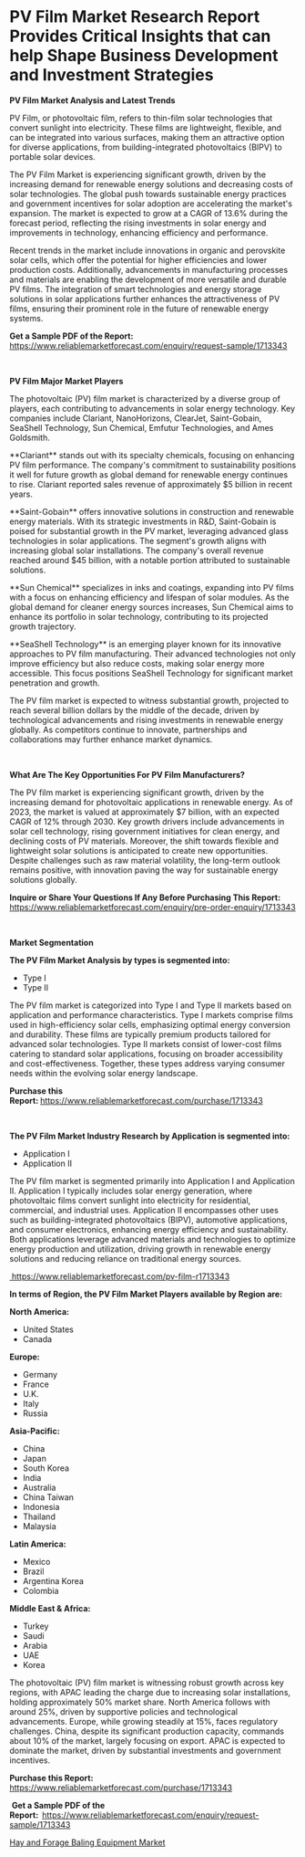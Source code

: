 <p><h1>PV Film Market Research Report Provides Critical Insights that can help Shape Business Development and Investment Strategies</h1></p><p><strong>PV Film Market Analysis and Latest Trends</strong></p>
<p><p>PV Film, or photovoltaic film, refers to thin-film solar technologies that convert sunlight into electricity. These films are lightweight, flexible, and can be integrated into various surfaces, making them an attractive option for diverse applications, from building-integrated photovoltaics (BIPV) to portable solar devices.</p><p>The PV Film Market is experiencing significant growth, driven by the increasing demand for renewable energy solutions and decreasing costs of solar technologies. The global push towards sustainable energy practices and government incentives for solar adoption are accelerating the market's expansion. The market is expected to grow at a CAGR of 13.6% during the forecast period, reflecting the rising investments in solar energy and improvements in technology, enhancing efficiency and performance.</p><p>Recent trends in the market include innovations in organic and perovskite solar cells, which offer the potential for higher efficiencies and lower production costs. Additionally, advancements in manufacturing processes and materials are enabling the development of more versatile and durable PV films. The integration of smart technologies and energy storage solutions in solar applications further enhances the attractiveness of PV films, ensuring their prominent role in the future of renewable energy systems.</p></p>
<p><strong>Get a Sample PDF of the Report:&nbsp;</strong> <a href="https://www.reliablemarketforecast.com/enquiry/request-sample/1713343?utm_campaign=2300&utm_medium=2&utm_source=Github&utm_content=ia&utm_term=28032025&utm_id=pv-film">https://www.reliablemarketforecast.com/enquiry/request-sample/1713343</a></p>
<p>&nbsp;</p>
<p><strong>PV Film Major Market Players</strong></p>
<p><p>The photovoltaic (PV) film market is characterized by a diverse group of players, each contributing to advancements in solar energy technology. Key companies include Clariant, NanoHorizons, ClearJet, Saint-Gobain, SeaShell Technology, Sun Chemical, Emfutur Technologies, and Ames Goldsmith.</p><p>**Clariant** stands out with its specialty chemicals, focusing on enhancing PV film performance. The company's commitment to sustainability positions it well for future growth as global demand for renewable energy continues to rise. Clariant reported sales revenue of approximately $5 billion in recent years.</p><p>**Saint-Gobain** offers innovative solutions in construction and renewable energy materials. With its strategic investments in R&D, Saint-Gobain is poised for substantial growth in the PV market, leveraging advanced glass technologies in solar applications. The segment's growth aligns with increasing global solar installations. The company's overall revenue reached around $45 billion, with a notable portion attributed to sustainable solutions.</p><p>**Sun Chemical** specializes in inks and coatings, expanding into PV films with a focus on enhancing efficiency and lifespan of solar modules. As the global demand for cleaner energy sources increases, Sun Chemical aims to enhance its portfolio in solar technology, contributing to its projected growth trajectory.</p><p>**SeaShell Technology** is an emerging player known for its innovative approaches to PV film manufacturing. Their advanced technologies not only improve efficiency but also reduce costs, making solar energy more accessible. This focus positions SeaShell Technology for significant market penetration and growth.</p><p>The PV film market is expected to witness substantial growth, projected to reach several billion dollars by the middle of the decade, driven by technological advancements and rising investments in renewable energy globally. As competitors continue to innovate, partnerships and collaborations may further enhance market dynamics.</p></p>
<p>&nbsp;</p>
<p><strong>What Are The Key Opportunities For PV Film Manufacturers?</strong></p>
<p><p>The PV film market is experiencing significant growth, driven by the increasing demand for photovoltaic applications in renewable energy. As of 2023, the market is valued at approximately $7 billion, with an expected CAGR of 12% through 2030. Key growth drivers include advancements in solar cell technology, rising government initiatives for clean energy, and declining costs of PV materials. Moreover, the shift towards flexible and lightweight solar solutions is anticipated to create new opportunities. Despite challenges such as raw material volatility, the long-term outlook remains positive, with innovation paving the way for sustainable energy solutions globally.</p></p>
<p><strong>Inquire or Share Your Questions If Any Before Purchasing This Report:</strong> <a href="https://www.reliablemarketforecast.com/enquiry/pre-order-enquiry/1713343?utm_campaign=2300&utm_medium=2&utm_source=Github&utm_content=ia&utm_term=28032025&utm_id=pv-film">https://www.reliablemarketforecast.com/enquiry/pre-order-enquiry/1713343</a></p>
<p>&nbsp;</p>
<p><strong>Market Segmentation</strong></p>
<p><strong>The PV Film Market Analysis by types is segmented into:</strong></p>
<p><ul><li>Type I</li><li>Type II</li></ul></p>
<p><p>The PV film market is categorized into Type I and Type II markets based on application and performance characteristics. Type I markets comprise films used in high-efficiency solar cells, emphasizing optimal energy conversion and durability. These films are typically premium products tailored for advanced solar technologies. Type II markets consist of lower-cost films catering to standard solar applications, focusing on broader accessibility and cost-effectiveness. Together, these types address varying consumer needs within the evolving solar energy landscape.</p></p>
<p><strong>Purchase this Report:&nbsp;</strong><a href="https://www.reliablemarketforecast.com/purchase/1713343?utm_campaign=2300&utm_medium=2&utm_source=Github&utm_content=ia&utm_term=28032025&utm_id=pv-film">https://www.reliablemarketforecast.com/purchase/1713343</a></p>
<p>&nbsp;</p>
<p><strong>The PV Film Market Industry Research by Application is segmented into:</strong></p>
<p><ul><li>Application I</li><li>Application II</li></ul></p>
<p><p>The PV film market is segmented primarily into Application I and Application II. Application I typically includes solar energy generation, where photovoltaic films convert sunlight into electricity for residential, commercial, and industrial uses. Application II encompasses other uses such as building-integrated photovoltaics (BIPV), automotive applications, and consumer electronics, enhancing energy efficiency and sustainability. Both applications leverage advanced materials and technologies to optimize energy production and utilization, driving growth in renewable energy solutions and reducing reliance on traditional energy sources.</p></p>
<p><a href="https://www.reliablemarketforecast.com/pv-film-r1713343?utm_campaign=2300&utm_medium=2&utm_source=Github&utm_content=ia&utm_term=28032025&utm_id=pv-film">&nbsp;https://www.reliablemarketforecast.com/pv-film-r1713343</a></p>
<p><strong>In terms of Region, the PV Film Market Players available by Region are:</strong></p>
<p>
    <p> <strong> North America: </strong>
        <ul>
            <li>United States</li>
            <li>Canada</li>
        </ul>
        </p> 
    <p> <strong> Europe: </strong>
        <ul>
            <li>Germany</li>
            <li>France</li>
            <li>U.K.</li>
            <li>Italy</li>
            <li>Russia</li>
        </ul>
        </p> 
    <p> <strong> Asia-Pacific: </strong>
        <ul>
            <li>China</li>
            <li>Japan</li>
            <li>South Korea</li>
            <li>India</li>
            <li>Australia</li>
            <li>China Taiwan</li>
            <li>Indonesia</li>
            <li>Thailand</li>
            <li>Malaysia</li>
        </ul>
        </p> 
    <p> <strong> Latin America: </strong>
        <ul>
            <li>Mexico</li>
            <li>Brazil</li>
            <li>Argentina Korea</li>
            <li>Colombia</li>
        </ul>
        </p> 
    <p> <strong> Middle East & Africa: </strong>
        <ul>
            <li>Turkey</li>
            <li>Saudi</li>
            <li>Arabia</li>
            <li>UAE</li>
            <li>Korea</li>
        </ul>
    </p>
    </p>
<p><p>The photovoltaic (PV) film market is witnessing robust growth across key regions, with APAC leading the charge due to increasing solar installations, holding approximately 50% market share. North America follows with around 25%, driven by supportive policies and technological advancements. Europe, while growing steadily at 15%, faces regulatory challenges. China, despite its significant production capacity, commands about 10% of the market, largely focusing on export. APAC is expected to dominate the market, driven by substantial investments and government incentives.</p></p>
<p><strong>Purchase this Report: </strong><a href="https://www.reliablemarketforecast.com/purchase/1713343?utm_campaign=2300&utm_medium=2&utm_source=Github&utm_content=ia&utm_term=28032025&utm_id=pv-film">https://www.reliablemarketforecast.com/purchase/1713343</a></p>
<p>&nbsp;<strong>Get a Sample PDF of the Report:&nbsp;&nbsp;</strong><a href="https://www.reliablemarketforecast.com/enquiry/request-sample/1713343?utm_campaign=2300&utm_medium=2&utm_source=Github&utm_content=ia&utm_term=28032025&utm_id=pv-film">https://www.reliablemarketforecast.com/enquiry/request-sample/1713343</a></p>
<p><strong></strong></p>
<p><p><a href="https://github.com/DixieGrimes/Market-Research-Report-List-2/blob/main/hay-and-forage-baling-equipment-market.md?utm_campaign=2300&utm_medium=2&utm_source=Github&utm_content=ia&utm_term=28032025&utm_id=pv-film">Hay and Forage Baling Equipment Market</a></p></p>